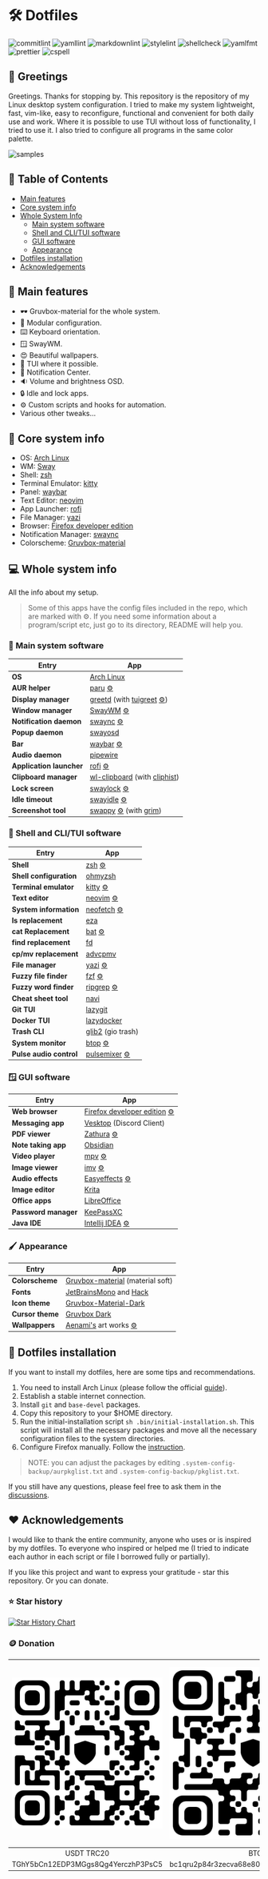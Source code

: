 # :hammer_and_wrench: Dotfiles

![commitlint](https://img.shields.io/github/actions/workflow/status/CelticBoozer/dotfiles/commitlint.yaml?branch=master&label=commitlint)
![yamllint](https://img.shields.io/github/actions/workflow/status/CelticBoozer/dotfiles/yamllint.yaml?branch=master&label=yamllint)
![markdownlint](https://img.shields.io/github/actions/workflow/status/CelticBoozer/dotfiles/markdownlint.yaml?branch=master&label=markdownlint)
![stylelint](https://img.shields.io/github/actions/workflow/status/CelticBoozer/dotfiles/stylelint.yaml?branch=master&label=stylelint)
![shellcheck](https://img.shields.io/github/actions/workflow/status/CelticBoozer/dotfiles/shellcheck.yaml?branch=master&label=shellcheck)
![yamlfmt](https://img.shields.io/github/actions/workflow/status/CelticBoozer/dotfiles/yamlfmt.yaml?branch=master&label=yamlfmt)
![prettier](https://img.shields.io/github/actions/workflow/status/CelticBoozer/dotfiles/prettier.yaml?branch=master&label=prettier)
![cspell](https://img.shields.io/github/actions/workflow/status/CelticBoozer/dotfiles/cspell.yaml?branch=master&label=cspell)

## :wave: Greetings

Greetings. Thanks for stopping by. This repository is the repository of my Linux
desktop system configuration. I tried to make my system lightweight, fast,
vim-like, easy to reconfigure, functional and convenient for both daily use and
work. Where it is possible to use TUI without loss of functionality, I tried to
use it. I also tried to configure all programs in the same color palette.

![samples](assets/final.png "Gallery")

## :bookmark_tabs: Table of Contents

- [Main features](#stars-main-features)
- [Core system info](#brain-core-system-info)
- [Whole System Info](#computer-whole-system-info)
  - [Main system software](#brain-main-system-software)
  - [Shell and CLI/TUI software](#shell-shell-and-clitui-software)
  - [GUI software](#window-gui-software)
  - [Appearance](#paintbrush-appearance)
- [Dotfiles installation](#rocket-dotfiles-installation)
- [Acknowledgements](#heart-acknowledgements)

## :stars: Main features

- :dark_sunglasses: Gruvbox-material for the whole system.
- :wrench: Modular configuration.
- :keyboard: Keyboard orientation.
- :window: SwayWM.
- :heart_eyes: Beautiful wallpapers.
- :floppy_disk: TUI where it possible.
- :bell: Notification Center.
- :sound: Volume and brightness OSD.
- :lock: Idle and lock apps.
- :gear: Custom scripts and hooks for automation.
- Various other tweaks...

## :brain: Core system info

- OS: [Arch Linux](https://archlinux.org/)
- WM: [Sway](https://github.com/swaywm/sway/)
- Shell: [zsh](https://github.com/zsh-users/zsh/)
- Terminal Emulator: [kitty](https://github.com/kovidgoyal/kitty/)
- Panel: [waybar](https://github.com/Alexays/Waybar/)
- Text Editor: [neovim](https://github.com/neovim/neovim/)
- App Launcher: [rofi](https://github.com/lbonn/rofi/)
- File Manager: [yazi](https://github.com/sxyazi/yazi/)
- Browser: [Firefox developer edition](https://www.mozilla.org/en-US/firefox/developer/)
- Notification Manager: [swaync](https://github.com/ErikReider/SwayNotificationCenter/)
- Colorscheme: [Gruvbox-material](https://github.com/sainnhe/gruvbox-material/)

## :computer: Whole system info
<!-- markdownlint-disable MD013 -->
All the info about my setup.

> Some of this apps have the config files included in the repo, which are
  marked with :gear:. If you need some information about a program/script etc,
  just go to its directory, README will help you.

### :brain: Main system software

| Entry                    | App                                                                                                                                              |
| ------------------------ | ------------------------------------------------------------------------------------------------------------------------------------------------ |
| **OS**                   | [Arch Linux](https://archlinux.org/)                                                                                                             |
| **AUR helper**           | [paru](https://github.com/Morganamilo/paru/) [:gear:](../.config/paru/)                                                                          |
| **Display manager**      | [greetd](https://sr.ht/~kennylevinsen/greetd/) (with [tuigreet](https://github.com/apognu/tuigreet/) [:gear:](../.system-config-backup/greetd/)) |
| **Window manager**       | [SwayWM](https://github.com/swaywm/sway/) [:gear:](../.config/sway/)                                                                             |
| **Notification daemon**  | [swaync](https://github.com/ErikReider/SwayNotificationCenter/) [:gear:](../.config/swaync/)                                                     |
| **Popup daemon**         | [swayosd](https://github.com/ErikReider/SwayOSD/)                                                                                                |
| **Bar**                  | [waybar](https://github.com/Alexays/Waybar/) [:gear:](../.config/waybar/)                                                                        |
| **Audio daemon**         | [pipewire](https://github.com/PipeWire/pipewire/)                                                                                                |
| **Application launcher** | [rofi](https://github.com/lbonn/rofi/) [:gear:](../.config/rofi/)                                                                                |
| **Clipboard manager**    | [wl-clipboard](https://github.com/bugaevc/wl-clipboard/) (with [cliphist](https://github.com/sentriz/cliphist/))                                 |
| **Lock screen**          | [swaylock](https://github.com/jirutka/swaylock-effects/) [:gear:](../.config/swaylock/)                                                          |
| **Idle timeout**         | [swayidle](https://github.com/hyprwm/hypridle/) [:gear:](../.config/swayidle/)                                                                   |
| **Screenshot tool**      | [swappy](https://github.com/jtheoof/swappy/) [:gear:](../.config/swayidle/) (with [grim](https://sr.ht/~emersion/grim/))                         |

### :shell: Shell and CLI/TUI software

| Entry                   | App                                                                                             |
| ----------------------- | ----------------------------------------------------------------------------------------------- |
| **Shell**               | [zsh](https://github.com/zsh-users/zsh/) [:gear:](../.zshrc)                                    |
| **Shell configuration** | [ohmyzsh](https://github.com/ohmyzsh/ohmyzsh/)                                                  |
| **Terminal emulator**   | [kitty](https://sw.kovidgoyal.net/kitty/) [:gear:](../.config/kitty/)                           |
| **Text editor**         | [neovim](https://neovim.io/) [:gear:](../.config/nvim/)                                         |
| **System information**  | [neofetch](https://github.com/dylanaraps/neofetch/) [:gear:](../.config/neofetch/)              |
| **ls replacement**      | [eza](https://github.com/eza-community/eza/)                                                    |
| **cat Replacement**     | [bat](https://github.com/sharkdp/bat/) [:gear:](../.config/bat/)                                |
| **find replacement**    | [fd](https://github.com/sharkdp/fd/)                                                            |
| **cp/mv replacement**   | [advcpmv](https://github.com/jarun/advcpmv)                                                     |
| **File manager**        | [yazi](https://github.com/sxyazi/yazi/) [:gear:](../.config/yazi/)                              |
| **Fuzzy file finder**   | [fzf](https://github.com/junegunn/fzf/)  [:gear:](../.fzfrc)                                    |
| **Fuzzy word finder**   | [ripgrep](https://github.com/BurntSushi/ripgrep/) [:gear:](../.ripgreprc)                       |
| **Cheat sheet tool**    | [navi](https://github.com/denisidoro/navi)                                                      |
| **Git TUI**             | [lazygit](https://github.com/jesseduffield/lazygit/)                                            |
| **Docker TUI**          | [lazydocker](https://github.com/jesseduffield/lazydocker/)                                      |
| **Trash CLI**           | [glib2](https://archlinux.org/packages/core/x86_64/glib2) (gio trash)                           |
| **System monitor**      | [btop](https://github.com/aristocratos/btop/) [:gear:](../.config/btop/)                        |
| **Pulse audio control** | [pulsemixer](https://github.com/GeorgeFilipkin/pulsemixer/) [:gear:](../.config/pulsemixer.cfg) |

### :window: GUI software

| Entry                | App                                                                                                          |
| -------------------- | ------------------------------------------------------------------------------------------------------------ |
| **Web browser**      | [Firefox developer edition](https://www.mozilla.org/en-US/firefox/developer/)  [:gear:](../.config/firefox/) |
| **Messaging app**    | [Vesktop](https://github.com/Vencord/Vesktop/) (Discord Client)                                              |
| **PDF viewer**       | [Zathura](https://github.com/pwmt/zathura/) [:gear:](../.config/zathura/)                                    |
| **Note taking app**  | [Obsidian](https://obsidian.md/)                                                                             |
| **Video player**     | [mpv](https://github.com/mpv-player/mpv/) [:gear:](../.config/mpv/)                                          |
| **Image viewer**     | [imv](https://github.com/eXeC64/imv/) [:gear:](../.config/imv/)                                              |
| **Audio effects**    | [Easyeffects](https://github.com/wwmm/easyeffects/) [:gear:](../.config/easyeffects/)                        |
| **Image editor**     | [Krita](https://krita.org/)                                                                                  |
| **Office apps**      | [LibreOffice](https://www.libreoffice.org/)                                                                  |
| **Password manager** | [KeePassXC](https://github.com/keepassxreboot/keepassxc/)                                                    |
| **Java IDE**         | [Intellij IDEA](https://www.jetbrains.com/idea/) [:gear:](../.ideavimrc)                                     |

### :paintbrush: Appearance

| Entry            | App                                                                                                           |
| ---------------- | ------------------------------------------------------------------------------------------------------------- |
| **Colorscheme**  | [Gruvbox-material](https://github.com/sainnhe/gruvbox-material/) (material soft)                              |
| **Fonts**        | [JetBrainsMono](https://www.jetbrains.com/es-es/lp/mono/) and [Hack](https://github.com/source-foundry/Hack/) |
| **Icon theme**   | [Gruvbox-Material-Dark](https://github.com/TheGreatMcPain/gruvbox-material-gtk/)                              |
| **Cursor theme** | [Gruvbox Dark](https://gitlab.com/cursors/simp1e/)                                                            |
| **Wallpappers**  | [Aenami's](https://www.instagram.com/aenami.art/) art works [:gear:](../.wallpaper/)                          |

## :rocket: Dotfiles installation

If you want to install my dotfiles, here are some tips and recommendations.

1. You need to install Arch Linux (please follow the official
   [guide](https://wiki.archlinux.org/title/Installation_guide)).
2. Establish a stable internet connection.
3. Install `git` and `base-devel` packages.
4. Copy this repository to your $HOME directory.
5. Run the initial-installation script `sh .bin/initial-installation.sh`. This
   script will install all the necessary packages and move all the necessary
   configuration files to the system directories.
6. Configure Firefox manually. Follow the [instruction](../.config/firefox/).

> NOTE: you can adjust the packages by editing
  `.system-config-backup/aurpkglist.txt` and `.system-config-backup/pkglist.txt`.

If you still have any questions, please feel free to ask them in the
[discussions](https://github.com/CelticBoozer/dotfiles/discussions/).

## :heart: Acknowledgements

I would like to thank the entire community, anyone who uses or is inspired by
my dotfiles. To everyone who inspired or helped me (I tried to indicate each
author in each script or file I borrowed fully or partially).

If you like this project and want to express your gratitude - star this
repository. Or you can donate.

### :star: Star history

[![Star History Chart](https://api.star-history.com/svg?repos=CelticBoozer/dotfiles&type=Timeline&theme=dark)](https://star-history.com/#CelticBoozer/dotfiles&Timeline)

### :coin: Donation
<!-- markdownlint-disable MD033 -->
| ![USDT-TRC20](assets/USDT.jpg)     | ![BTC](assets/BTC.jpg)                     | ![ETH](assets/ETH.jpg)                     |
|:----------------------------------:|:------------------------------------------:|:------------------------------------------:|
| USDT TRC20                         | BTC                                        | ETH                                        |
| TGhY5bCn12EDP3MGgs8Qg4YerczhP3PsC5 | bc1qru2p84r3zecva68e804jtjqp923mx2eekqwg3a | 0xb00d88737B0BD4f5cb5fc7519b3d27045b796ceb |
